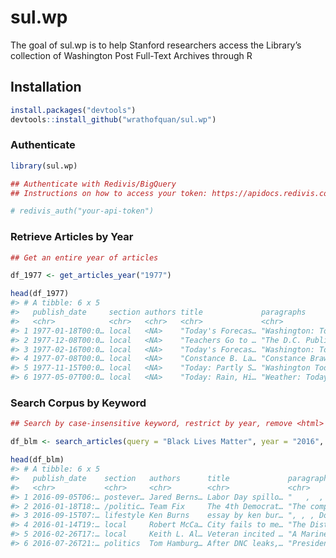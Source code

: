 
<!-- README.md is generated from README.Rmd. Please edit that file -->

# sul.wp

<!-- badges: start -->
<!-- badges: end -->

The goal of sul.wp is to help Stanford researchers access the Library’s
collection of Washington Post Full-Text Archives through R

## Installation

``` r
install.packages("devtools")
devtools::install_github("wrathofquan/sul.wp")
```

### Authenticate

``` r
library(sul.wp)

## Authenticate with Redivis/BigQuery 
## Instructions on how to access your token: https://apidocs.redivis.com/authorization

# redivis_auth("your-api-token")
```

### Retrieve Articles by Year

``` r
## Get an entire year of articles

df_1977 <- get_articles_year("1977")

head(df_1977)
#> # A tibble: 6 x 5
#>   publish_date     section authors title             paragraphs                 
#>   <chr>            <chr>   <chr>   <chr>             <chr>                      
#> 1 1977-01-18T00:0… local   <NA>    "Today's Forecas… "Washington: Today - Fair,…
#> 2 1977-12-08T00:0… local   <NA>    "Teachers Go to … "The D.C. Public Schools l…
#> 3 1977-02-16T00:0… local   <NA>    "Today's Forecas… "Washington: Today - Sunny…
#> 4 1977-07-08T00:0… local   <NA>    "Constance B. La… "Constance Brawner Lautier…
#> 5 1977-11-15T00:0… local   <NA>    "Today: Partly S… "Washington Today - Partly…
#> 6 1977-05-07T00:0… local   <NA>    "Today: Rain, Hi… "Weather: Today - Rain, hi…
```

### Search Corpus by Keyword

``` r
## Search by case-insensitive keyword, restrict by year, remove <html> formatting from articles

df_blm <- search_articles(query = "Black Lives Matter", year = "2016", strip_html = TRUE)

head(df_blm)
#> # A tibble: 6 x 5
#>   publish_date    section   authors      title             paragraphs           
#>   <chr>           <chr>     <chr>        <chr>             <chr>                
#> 1 2016-09-05T06:… postever… Jared Berns… Labor Day spillo… "   ,  , It’s Labor …
#> 2 2016-01-18T18:… /politic… Team Fix     The 4th Democrat… "The complete transc…
#> 3 2016-09-15T07:… lifestyle Ken Burns    essay by ken bur… ", , , Documentary f…
#> 4 2016-01-14T19:… local     Robert McCa… City fails to me… "The District failed…
#> 5 2016-02-26T17:… local     Keith L. Al… Veteran incited … "A Marine war vetera…
#> 6 2016-07-26T21:… politics  Tom Hamburg… After DNC leaks,… "President Obama on …
```

<!-- What is special about using `README.Rmd` instead of just `README.md`? You can include R chunks like so: -->
<!-- ```{r cars} -->
<!-- summary(cars) -->
<!-- ``` -->
<!-- You'll still need to render `README.Rmd` regularly, to keep `README.md` up-to-date. `devtools::build_readme()` is handy for this. You could also use GitHub Actions to re-render `README.Rmd` every time you push. An example workflow can be found here: <https://github.com/r-lib/actions/tree/master/examples>. -->
<!-- You can also embed plots, for example: -->
<!-- ```{r pressure, echo = FALSE} -->
<!-- plot(pressure) -->
<!-- ``` -->
<!-- In that case, don't forget to commit and push the resulting figure files, so they display on GitHub and CRAN. -->

